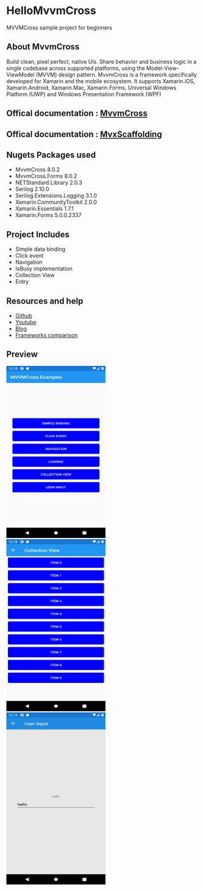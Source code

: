 # HelloMvvmCross
MVVMCross sample project for beginners

## About MvvmCross
Build clean, pixel perfect, native UIs. Share behavior and business logic in a single codebase across supported platforms, using the Model-View-ViewModel (MVVM) design pattern. MvvmCross is a framework specifically developed for Xamarin and the mobile ecosystem. It supports Xamarin.iOS, Xamarin.Android, Xamarin.Mac, Xamarin.Forms, Universal Windows Platform (UWP) and Windows Presentation Framework (WPF)
## Offical documentation : [MvvmCross](https://www.mvvmcross.com/)
## Offical documentation : [MvxScaffolding](https://marketplace.visualstudio.com/items?itemName=Plac3Hold3r.MvxScaffolding)
## Nugets Packages used
- MvvmCross 8.0.2
- MvvmCross.Forms 8.0.2
- NETStandard.Library 2.0.3
- Serilog 2.10.0
- Serilog.Extensions.Logging 3.1.0
- Xamarin.CommunityToolkit 2.0.0
- Xamarin.Essentials 1.7.1
- Xamarin.Forms 5.0.0.2337 
## Project Includes
- Simple data binding
- Click event
- Navigation 
- IsBusy implementation
- Collection View
- Entry

## Resources and help
- [Github](https://github.com/MvvmCross/MvvmCross)
- [Youtube](https://www.youtube.com/watch?v=fRo2tW51rWQ&t=1513s)
- [Blog](https://mentormate.com/blog/6-reasons-mvvmcross-speeds-xamarin-development-personalizes-ux/)
- [Frameworks comparison](https://github.com/rogerwcpt/xamarin-mvvvm-frameworks)

## Preview
<img  src="Preview/1.png" width="260" height="450"> <img src="Preview/2.png" width="260" height="450">  <img src="Preview/3.png" width="260" height="450"><br>

